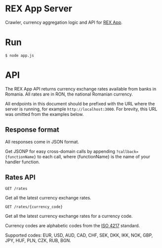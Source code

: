 # REX App Server

Crawler, currency aggregation logic and API for [REX App](https://github.com/oslego/rexapp).

Run
=====
`$ node app.js`

API
=====

The REX App API returns currency exchange rates available from banks in Romania. All rates are in RON, the national Romanian currency.

All endpoints in this document should be prefixed with the URL where the server is running, for example `http://localhost:3000`. For brevity, this URL was omitted from the examples below.

Response format
----

All responses come in JSON format.

Get JSONP for easy cross-domain calls by appending `?callback={functionName}` to each call, where {functionName} is the name of your handler function.


Rates API
----

`GET /rates`

Get all the latest currency exchange rates.

`GET /rates/{currency_code}`

Get all the latest currency exchange rates for a currency code. 

Currency codes are alphabetic codes from the [ISO 4217](http://en.wikipedia.org/wiki/ISO_4217) standard. 

Supported codes: EUR, USD, AUD, CAD, CHF, SEK, DKK, IKK, NOK, GBP, JPY, HUF, PLN, CZK, RUB, BGN. 
